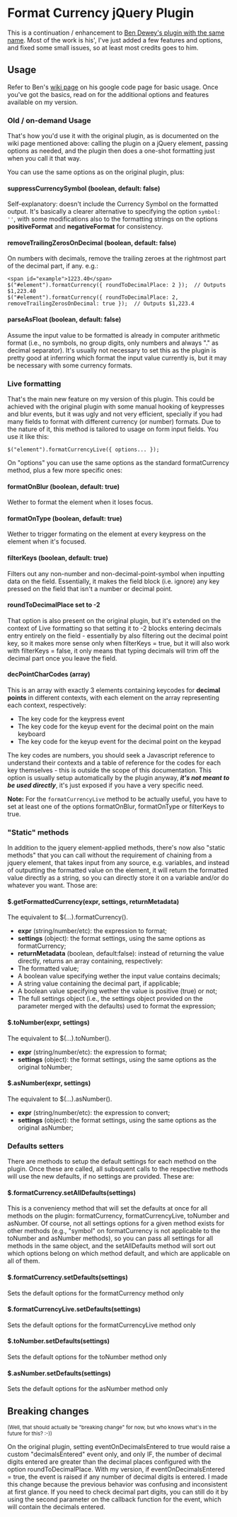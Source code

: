 # Format Currency jQuery Plugin

This is a continuation / enhancement to [Ben Dewey's plugin with the same name](https://code.google.com/p/jquery-formatcurrency/). Most of the work is his', I've just added a few features and options, and fixed some small issues, so at least most credits goes to him.

## Usage

Refer to Ben's [wiki page](https://code.google.com/p/jquery-formatcurrency/wiki/Usage) on his google code page for basic usage. Once you've got the basics, read on for the additional options and features available on my version.

### Old / on-demand Usage

That's how you'd use it with the original plugin, as is documented on the wiki page mentioned above: calling the plugin on a jQuery element, passing options as needed, and the plugin then does a one-shot formatting just when you call it that way.

You can use the same options as on the original plugin, plus:

#### suppressCurrencySymbol (boolean, default: false)

Self-explanatory: doesn't include the Currency Symbol on the formatted output. It's basically a clearer alternative to specifying the option `symbol: ''`, with some modifications also to the formatting strings on the options **positiveFormat** and **negativeFormat** for consistency.

#### removeTrailingZerosOnDecimal (boolean, default: false)

On numbers with decimals, remove the trailing zeroes at the rightmost part of the decimal part, if any. e.g.:

```
<span id="example">1223.40</span>
$("#element").formatCurrency({ roundToDecimalPlace: 2 });  // Outputs $1,223.40
$("#element").formatCurrency({ roundToDecimalPlace: 2, removeTrailingZerosOnDecimal: true });  // Outputs $1,223.4
```

#### parseAsFloat (boolean, default: false)

Assume the input value to be formatted is already in computer arithmetic format (i.e., no symbols, no group digits, only numbers and always "." as decimal separator). It's usually not necessary to set this as the plugin is pretty good at inferring which format the input value currently is, but it may be necessary with some currency formats.

### Live formatting

That's the main new feature on my version of this plugin. This could be achieved with the original plugin with some manual hooking of keypresses and blur events, but it was ugly and not very efficient, specially if you had many fields to format with different currency (or number) formats. Due to the nature of it, this method is tailored to usage on form input fields. You use it like this:

`$("element").formatCurrencyLive({ options... });`

On "options" you can use the same options as the standard formatCurrency method, plus a few more specific ones:

#### formatOnBlur (boolean, default: true)

Wether to format the element when it loses focus.

#### formatOnType (boolean, default: true)

Wether to trigger formating on the element at every keypress on the element when it's focused.

#### filterKeys (boolean, default: true)

Filters out any non-number and non-decimal-point-symbol when inputting data on the field. Essentially, it makes the field block (i.e. ignore) any key pressed on the field that isn't a number or decimal point.

#### roundToDecimalPlace set to -2

That option is also present on the original plugin, but it's extended on the context of Live formatting so that setting it to -2 blocks entering decimals entry entirely on the field - essentially by also filtering out the decimal point key, so it makes more sense only when filterKeys = true, but it will also work with filterKeys = false, it only means that typing decimals will trim off the decimal part once you leave the field.

#### decPointCharCodes (array)

This is an array with exactly 3 elements containing keycodes for **decimal points** in different contexts, with each element on the array representing each context, respectively:

* The key code for the keypress event
* The key code for the keyup event for the decimal point on the main keyboard
* The key code for the keyup event for the decimal point on the keypad

The key codes are numbers, you should seek a Javascript reference to understand their contexts and a table of reference for the codes for each key themselves - this is outside the scope of this documentation. This option is usually setup automatically by the plugin anyway, **_it's not meant to be used directly_**, it's just exposed if you have a very specific need.

**Note:** For the `formatCurrencyLive` method to be actually useful, you have to set at least one of the options formatOnBlur, formatOnType or filterKeys to true.

### "Static" methods

In addition to the jquery element-applied methods, there's now also "static methods" that you can call without the requirement of chaining from a jquery element, that takes input from any source, e.g. variables, and instead of outputting the formatted value on the element, it will return the formatted value directly as a string, so you can directly store it on a variable and/or do whatever you want. Those are:

#### $.getFormattedCurrency(expr, settings, returnMetadata)

The equivalent to $(...).formatCurrency().

* **expr** (string/number/etc): the expression to format;
* **settings** (object): the format settings, using the same options as formatCurrency;
* **returnMetadata** (boolean, default:false): instead of returning the value directly, returns an array containing, respectively:
 * The formatted value;
 * A boolean value specifying wether the input value contains decimals;
 * A string value containing the decimal part, if applicable;
 * A boolean value specifying wether the value is positive (true) or not;
 * The full settings object (i.e., the settings object provided on the parameter merged with the defaults) used to format the expression;

#### $.toNumber(expr, settings)

The equivalent to $(...).toNumber().

* **expr** (string/number/etc): the expression to format;
* **settings** (object): the format settings, using the same options as the original toNumber;

#### $.asNumber(expr, settings)

The equivalent to $(...).asNumber().

* **expr** (string/number/etc): the expression to convert;
* **settings** (object): the format settings, using the same options as the original asNumber;

### Defaults setters

There are methods to setup the default settings for each method on the plugin. Once these are called, all subsquent calls to the respective methods will use the new defaults, if no settings are provided. These are:

#### $.formatCurrency.setAllDefaults(settings)

This is a conveniency method that will set the defaults at once for all methods on the plugin: formatCurrency, formatCurrencyLive, toNumber and asNumber. Of course, not all settings options for a given method exists for other methods (e.g., "symbol" on formatCurrency is not applicable to the toNumber and asNumber methods), so you can pass all settings for all methods in the same object, and the setAllDefaults method will sort out which options belong on which method default, and which are applicable on all of them.

#### $.formatCurrency.setDefaults(settings)

Sets the default options for the formatCurrency method only

#### $.formatCurrencyLive.setDefaults(settings)

Sets the default options for the formatCurrencyLive method only

#### $.toNumber.setDefaults(settings)

Sets the default options for the toNumber method only

#### $.asNumber.setDefaults(settings)

Sets the default options for the asNumber method only

## Breaking changes

<sup>(Well, that should actually be "breaking change" for now, but who knows what's in the future for this? :-))</sup>

On the original plugin, setting eventOnDecimalsEntered to true would raise a custom "decimalsEntered" event only, and only IF, the number of decimal digits entered are greater than the decimal places configured with the option roundToDecimalPlace. With my version, if eventOnDecimalsEntered  = true, the event is raised if any number of decimal digits is entered. I made this change because the previous behavior was confusing and inconsistent at first glance. If you need to check decimal part digits, you can still do it by using the second parameter on the callback function for the event, which will contain the decimals entered.